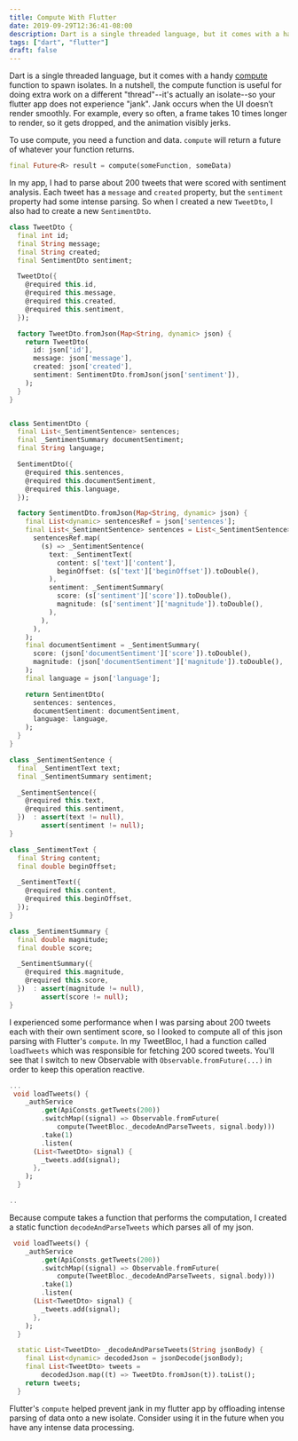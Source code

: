 ```yaml
---
title: Compute With Flutter
date: 2019-09-29T12:36:41-08:00
description: Dart is a single threaded language, but it comes with a handy compute function to spawn isolates. In a nutshell, the compute function is useful for doing extra work on a different "thread"--it's actually an isolate--so your flutter app does not experience "jank".
tags: ["dart", "flutter"]
draft: false
---
```


Dart is a single threaded language, but it comes with a handy [compute](https://api.flutter.dev/flutter/foundation/compute.html) function to spawn isolates. In a nutshell, the compute function is useful for doing extra work on a different "thread"--it's actually an isolate--so your flutter app does not experience "jank". Jank occurs when the UI doesn’t render smoothly. For example, every so often, a frame takes 10 times longer to render, so it gets dropped, and the animation visibly jerks.

To use compute, you need a function and data. `compute` will return a future of whatever your function returns.

```dart
final Future<R> result = compute(someFunction, someData)
```

In my app, I had to parse about 200 tweets that were scored with sentiment analysis. Each tweet has a `message` and `created` property, but the `sentiment` property had some intense parsing. So when I created a new `TweetDto`, I also had to create a new `SentimentDto`.

```dart
class TweetDto {
  final int id;
  final String message;
  final String created;
  final SentimentDto sentiment;

  TweetDto({
    @required this.id,
    @required this.message,
    @required this.created,
    @required this.sentiment,
  });

  factory TweetDto.fromJson(Map<String, dynamic> json) {
    return TweetDto(
      id: json['id'],
      message: json['message'],
      created: json['created'],
      sentiment: SentimentDto.fromJson(json['sentiment']),
    );
  }
}
```

```dart

class SentimentDto {
  final List<_SentimentSentence> sentences;
  final _SentimentSummary documentSentiment;
  final String language;

  SentimentDto({
    @required this.sentences,
    @required this.documentSentiment,
    @required this.language,
  });

  factory SentimentDto.fromJson(Map<String, dynamic> json) {
    final List<dynamic> sentencesRef = json['sentences'];
    final List<_SentimentSentence> sentences = List<_SentimentSentence>.from(
      sentencesRef.map(
        (s) => _SentimentSentence(
          text: _SentimentText(
            content: s['text']['content'],
            beginOffset: (s['text']['beginOffset']).toDouble(),
          ),
          sentiment: _SentimentSummary(
            score: (s['sentiment']['score']).toDouble(),
            magnitude: (s['sentiment']['magnitude']).toDouble(),
          ),
        ),
      ),
    );
    final documentSentiment = _SentimentSummary(
      score: (json['documentSentiment']['score']).toDouble(),
      magnitude: (json['documentSentiment']['magnitude']).toDouble(),
    );
    final language = json['language'];

    return SentimentDto(
      sentences: sentences,
      documentSentiment: documentSentiment,
      language: language,
    );
  }
}

class _SentimentSentence {
  final _SentimentText text;
  final _SentimentSummary sentiment;

  _SentimentSentence({
    @required this.text,
    @required this.sentiment,
  })  : assert(text != null),
        assert(sentiment != null);
}

class _SentimentText {
  final String content;
  final double beginOffset;

  _SentimentText({
    @required this.content,
    @required this.beginOffset,
  });
}

class _SentimentSummary {
  final double magnitude;
  final double score;

  _SentimentSummary({
    @required this.magnitude,
    @required this.score,
  })  : assert(magnitude != null),
        assert(score != null);
}

```

I experienced some performance when I was parsing about 200 tweets each with their own sentiment score, so I looked to compute all of this json parsing with Flutter's `compute`. In my TweetBloc, I had a function called `loadTweets` which was responsible for fetching 200 scored tweets. You'll see that I switch to new Observable with `Observable.fromFuture(...)` in order to keep this operation reactive.

```dart
...
 void loadTweets() {
    _authService
        .get(ApiConsts.getTweets(200))
        .switchMap((signal) => Observable.fromFuture(
            compute(TweetBloc._decodeAndParseTweets, signal.body)))
        .take(1)
        .listen(
      (List<TweetDto> signal) {
        _tweets.add(signal);
      },
    );
  }

..
```

Because compute takes a function that performs the computation, I created a static function `decodeAndParseTweets` which parses all of my json.

```dart
 void loadTweets() {
    _authService
        .get(ApiConsts.getTweets(200))
        .switchMap((signal) => Observable.fromFuture(
            compute(TweetBloc._decodeAndParseTweets, signal.body)))
        .take(1)
        .listen(
      (List<TweetDto> signal) {
        _tweets.add(signal);
      },
    );
  }

  static List<TweetDto> _decodeAndParseTweets(String jsonBody) {
    final List<dynamic> decodedJson = jsonDecode(jsonBody);
    final List<TweetDto> tweets =
        decodedJson.map((t) => TweetDto.fromJson(t)).toList();
    return tweets;
  }
```

Flutter's `compute` helped prevent jank in my flutter app by offloading intense parsing of data onto a new isolate. Consider using it in the future when you have any intense data processing.
